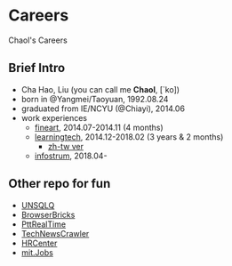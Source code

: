 # Careers
Chaol's Careers

## Brief Intro
- Cha Hao, Liu (you can call me **Chaol**, [\`ko])
- born in @Yangmei/Taoyuan, 1992.08.24
- graduated from IE/NCYU (@Chiayi), 2014.06
- work experiences
  - [fineart](https://github.com/ChaoLiou/Careers/tree/master/1.%20fineart-1407-1411), 2014.07-2014.11 (4 months)
  - [learningtech](https://github.com/ChaoLiou/Careers/tree/master/2.%20ltc-1412-1802), 2014.12-2018.02 (3 years & 2 months)
    - [zh-tw ver](https://github.com/ChaoLiou/Careers/blob/master/2.%20ltc-1412-1802/README.zh-tw.md)
  - [infostrum](https://github.com/ChaoLiou/Careers/tree/master/3.%20infostrum-1804), 2018.04- 

## Other repo for fun
- [UNSQLQ](https://github.com/ChaoLiou/UNSQLQ)
- [BrowserBricks](https://github.com/ChaoLiou/BrowserBricks)
- [PttRealTime](https://github.com/ChaoLiou/PttRealTime)
- [TechNewsCrawler](https://github.com/ChaoLiou/TechNewsCrawler)
- [HRCenter](https://github.com/ChaoLiou/HRCenter)
- [mit.Jobs](https://github.com/ChaoLiou/mit.Jobs)
